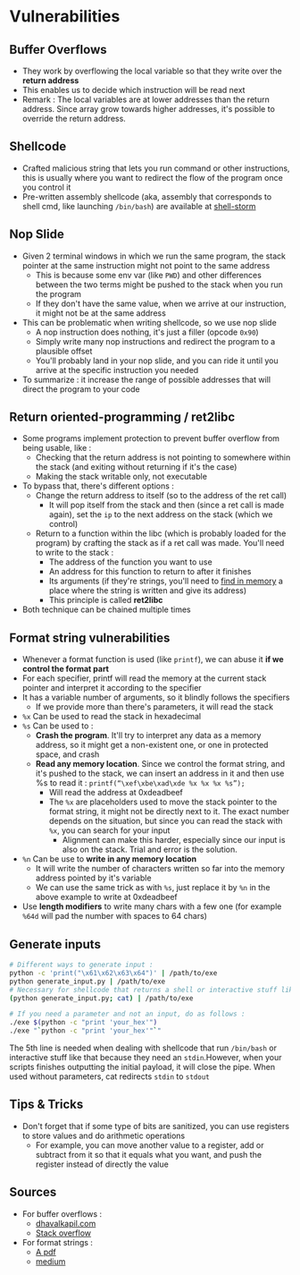 # Vulnerabilities

## Buffer Overflows

* They work by overflowing the local variable so that they write over the **return address**
* This enables us to decide which instruction will be read next
* Remark : The local variables are at lower addresses than the return address. Since array grow towards higher addresses, it's possible to override the return address.

## Shellcode

* Crafted malicious string that lets you run command or other instructions, this is usually where you want to redirect the flow of the program once you control it
* Pre-written assembly shellcode \(aka, assembly that corresponds to shell cmd, like launching `/bin/bash`\) are available at [shell-storm](http://shell-storm.org/shellcode/)

## Nop Slide

* Given 2 terminal windows in which we run the same program, the stack pointer at the same instruction might not point to the same address
  * This is because some env var \(like `PWD`\) and other differences between the two terms might be pushed to the stack when you run the program
  * If they don't have the same value, when we arrive at our instruction, it might not be at the same address
* This can be problematic when writing shellcode, so we use nop slide
  * A nop instruction does nothing, it's just a filler \(opcode `0x90`\)
  * Simply write many nop instructions and redirect the program to a plausible offset
  * You'll probably land in your nop slide, and you can ride it until you arrive at the specific instruction you needed
* To summarize : it increase the range of possible addresses that will direct the program to your code 

## Return oriented-programming / ret2libc

* Some programs implement protection to prevent buffer overflow from being usable, like :
  * Checking that the return address is not pointing to somewhere within the stack \(and exiting without returning if it's the case\)
  * Making the stack writable only, not executable
* To bypass that, there's different options :
  * Change the return address to itself \(so to the address of the ret call\)
    * It will pop itself from the stack and then \(since a ret call is made again\), set the `ip` to the next address on the stack \(which we control\)
  * Return to a function within the libc \(which is probably loaded for the program\) by crafting the stack as if a ret call was made. You'll need to write to the stack :
    * The address of the function you want to use
    * An address for this function to return to after it finishes
    * Its arguments \(if they're strings, you'll need to [find in memory](https://zcugni.gitbook.io/notes/binary-exploitation/tools/gdb-gnu-debugger#find-string-in-memory) a place where the string is written and give its address\)
    * This principle is called **ret2libc**
* Both technique can be chained multiple times

## Format string vulnerabilities

* Whenever a format function is used \(like `printf`\), we can abuse it **if we control the format part**
* For each specifier, printf will read the memory at the current stack pointer and interpret it according to the specifier
* It has a variable number of arguments, so it blindly follows the specifiers
  * If we provide more than there's parameters, it will read the stack
* `%x` Can be used to read the stack in hexadecimal
* `%s` Can be used to :
  * **Crash the program**. It'll try to interpret any data as a memory address, so it might get a non-existent one, or one in protected space, and crash
  * **Read any memory location**. Since we control the format string, and it's pushed to the stack, we can insert an address in it and then use %s to read it : `printf(“\xef\xbe\xad\xde %x %x %x %s”);`
    * Will read the address at 0xdeadbeef
    * The `%x` are placeholders used to move the stack pointer to the format string, it might not be directly next to it. The exact number depends on the situation, but since you can read the stack with `%x`, you can search for your input
      * Alignment can make this harder, especially since our input is also on the stack. Trial and error is the solution.
* `%n` Can be use to **write in any memory location**
  * It will write the number of characters written so far into the memory address pointed by it's variable
  * We can use the same trick as with `%s`, just replace it by `%n` in the above example to write at 0xdeadbeef
* Use **length modifiers** to write many chars with a few one \(for example `%64d` will pad the number with spaces to 64 chars\)

## Generate inputs

```bash
# Different ways to generate input :
python -c 'print("\x61\x62\x63\x64")' | /path/to/exe
python generate_input.py | /path/to/exe
# Necessary for shellcode that returns a shell or interactive stuff like it
(python generate_input.py; cat) | /path/to/exe

# If you need a parameter and not an input, do as follows :
./exe $(python -c "print 'your_hex'")
./exe "`python -c "print 'your_hex'"`"
```

The 5th line is needed when dealing with shellcode that run `/bin/bash` or interactive stuff like that because they need an `stdin`.However, when your scripts finishes outputting the initial payload, it will close the pipe. When used without parameters, cat redirects `stdin` to `stdout`

## Tips & Tricks

* Don't forget that if some type of bits are sanitized, you can use registers to store values and do arithmetic operations
  * For example, you can move another value to a register, add or subtract from it so that it equals what you want, and push the register instead of directly the value

## Sources

* For buffer overflows :
  * [dhavalkapil.com](https://dhavalkapil.com/blogs/Buffer-Overflow-Exploit/)
  * [Stack overflow](https://security.stackexchange.com/questions/135786/if-the-stack-grows-downwards-how-can-a-buffer-overflow-overwrite-content-above)
* For format strings :
  * [A pdf](http://www.cis.syr.edu/~wedu/Teaching/cis643/LectureNotes_New/Format_String.pdf)
  * [medium](https://medium.com/swlh/binary-exploitation-format-string-vulnerabilities-70edd501c5be)

